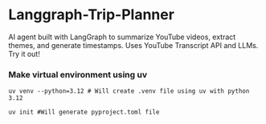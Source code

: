 # Langgraph-Trip-Planner
AI agent built with LangGraph to summarize YouTube videos, extract themes, and generate timestamps. Uses YouTube Transcript API and LLMs.  Try it out!  


### Make virtual environment using uv
```
uv venv --python=3.12 # Will create .venv file using uv with python 3.12

uv init #Will generate pyproject.toml file

```